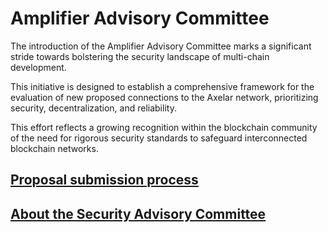 # Amplifier Advisory Committee

The introduction of the Amplifier Advisory Committee marks a significant stride towards bolstering the security landscape of multi-chain development. 

This initiative is designed to establish a comprehensive framework for the evaluation of new proposed connections to the Axelar network, prioritizing security, decentralization, and reliability. 

This effort reflects a growing recognition within the blockchain community of the need for rigorous security standards to safeguard interconnected blockchain networks.

## [Proposal submission process](docs/Integrators/SUBMIT_PROPOSAL.md)

## [About the Security Advisory Committee](docs/SECURITY_ADVISORY_COMMITTEE/SECURITY_ADVISORY_COMMITTEE.md)
